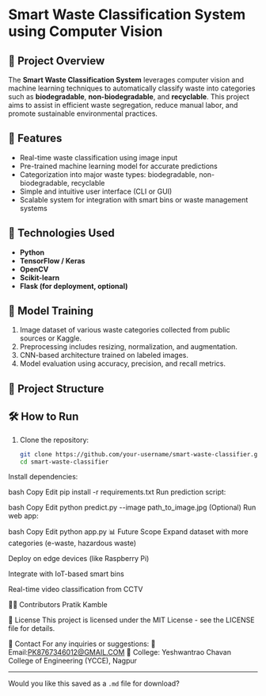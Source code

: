 # Smart Waste Classification System using Computer Vision

## 📌 Project Overview

The **Smart Waste Classification System** leverages computer vision and machine learning techniques to automatically classify waste into categories such as **biodegradable**, **non-biodegradable**, and **recyclable**. This project aims to assist in efficient waste segregation, reduce manual labor, and promote sustainable environmental practices.

## 🚀 Features

- Real-time waste classification using image input
- Pre-trained machine learning model for accurate predictions
- Categorization into major waste types: biodegradable, non-biodegradable, recyclable
- Simple and intuitive user interface (CLI or GUI)
- Scalable system for integration with smart bins or waste management systems

## 🔧 Technologies Used

- **Python**
- **TensorFlow / Keras**
- **OpenCV**
- **Scikit-learn**
- **Flask (for deployment, optional)**

## 🧠 Model Training

1. Image dataset of various waste categories collected from public sources or Kaggle.
2. Preprocessing includes resizing, normalization, and augmentation.
3. CNN-based architecture trained on labeled images.
4. Model evaluation using accuracy, precision, and recall metrics.

## 📁 Project Structure

## 🛠️ How to Run

1. Clone the repository:
   ```bash
   git clone https://github.com/your-username/smart-waste-classifier.git
   cd smart-waste-classifier
Install dependencies:

bash
Copy
Edit
pip install -r requirements.txt
Run prediction script:

bash
Copy
Edit
python predict.py --image path_to_image.jpg
(Optional) Run web app:

bash
Copy
Edit
python app.py
📊 Future Scope
Expand dataset with more categories (e-waste, hazardous waste)

Deploy on edge devices (like Raspberry Pi)

Integrate with IoT-based smart bins

Real-time video classification from CCTV

👨‍💻 Contributors
Pratik Kamble

📜 License
This project is licensed under the MIT License - see the LICENSE file for details.

📧 Contact
For any inquiries or suggestions:
📩 Email:PK8767346012@GMAIL.COM
🏫 College: Yeshwantrao Chavan College of Engineering (YCCE), Nagpur



---

Would you like this saved as a `.md` file for download?







